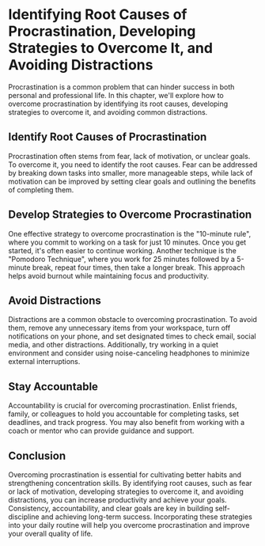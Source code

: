 Identifying Root Causes of Procrastination, Developing Strategies to Overcome It, and Avoiding Distractions
==================================================================================================================================================

Procrastination is a common problem that can hinder success in both personal and professional life. In this chapter, we'll explore how to overcome procrastination by identifying its root causes, developing strategies to overcome it, and avoiding common distractions.

Identify Root Causes of Procrastination
---------------------------------------

Procrastination often stems from fear, lack of motivation, or unclear goals. To overcome it, you need to identify the root causes. Fear can be addressed by breaking down tasks into smaller, more manageable steps, while lack of motivation can be improved by setting clear goals and outlining the benefits of completing them.

Develop Strategies to Overcome Procrastination
----------------------------------------------

One effective strategy to overcome procrastination is the "10-minute rule", where you commit to working on a task for just 10 minutes. Once you get started, it's often easier to continue working. Another technique is the "Pomodoro Technique", where you work for 25 minutes followed by a 5-minute break, repeat four times, then take a longer break. This approach helps avoid burnout while maintaining focus and productivity.

Avoid Distractions
------------------

Distractions are a common obstacle to overcoming procrastination. To avoid them, remove any unnecessary items from your workspace, turn off notifications on your phone, and set designated times to check email, social media, and other distractions. Additionally, try working in a quiet environment and consider using noise-canceling headphones to minimize external interruptions.

Stay Accountable
----------------

Accountability is crucial for overcoming procrastination. Enlist friends, family, or colleagues to hold you accountable for completing tasks, set deadlines, and track progress. You may also benefit from working with a coach or mentor who can provide guidance and support.

Conclusion
----------

Overcoming procrastination is essential for cultivating better habits and strengthening concentration skills. By identifying root causes, such as fear or lack of motivation, developing strategies to overcome it, and avoiding distractions, you can increase productivity and achieve your goals. Consistency, accountability, and clear goals are key in building self-discipline and achieving long-term success. Incorporating these strategies into your daily routine will help you overcome procrastination and improve your overall quality of life.
